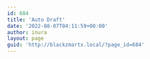 ```yaml
---
id: 684
title: 'Auto Draft'
date: '2022-08-07T04:11:59+00:00'
author: inura
layout: page
guid: 'http://blackzmartx.local/?page_id=684'
---
```


